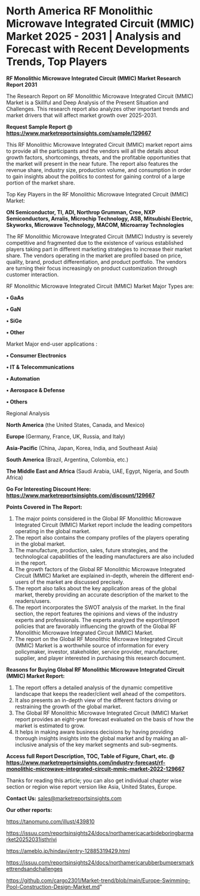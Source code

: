 # North America RF Monolithic Microwave Integrated Circuit (MMIC) Market 2025 - 2031 | Analysis and Forecast with Recent Developments Trends, Top Players

<strong>RF Monolithic Microwave Integrated Circuit (MMIC) Market Research Report 2031</strong>

The Research Report on RF Monolithic Microwave Integrated Circuit (MMIC) Market is a Skillful and Deep Analysis of the Present Situation and Challenges. This research report also analyzes other important trends and market drivers that will affect market growth over 2025-2031.

<strong>Request Sample Report @ <a href=https://www.marketreportsinsights.com/sample/129667>https://www.marketreportsinsights.com/sample/129667</a></strong>

This RF Monolithic Microwave Integrated Circuit (MMIC) market report aims to provide all the participants and the vendors will all the details about growth factors, shortcomings, threats, and the profitable opportunities that the market will present in the near future. The report also features the revenue share, industry size, production volume, and consumption in order to gain insights about the politics to contest for gaining control of a large portion of the market share.

Top Key Players in the RF Monolithic Microwave Integrated Circuit (MMIC) Market:

<strong>ON Semiconductor, TI, ADI, Northrop Grumman, Cree, NXP Semiconductors, Arralis, Microchip Technology, ASB, Mitsubishi Electric, Skyworks, Microwave Technology, MACOM, Microarray Technologies</strong>

The RF Monolithic Microwave Integrated Circuit (MMIC) Industry is severely competitive and fragmented due to the existence of various established players taking part in different marketing strategies to increase their market share. The vendors operating in the market are profiled based on price, quality, brand, product differentiation, and product portfolio. The vendors are turning their focus increasingly on product customization through customer interaction.

RF Monolithic Microwave Integrated Circuit (MMIC) Market Major Types are:

<strong>• GaAs

• GaN

• SiGe

• Other</strong>

Market Major end-user applications :

<strong>• Consumer Electronics

• IT & Telecommunications

• Automation

• Aerospace & Defense

• Others</strong>

Regional Analysis

</u><strong><b>North America</b></strong> (the United States, Canada, and Mexico)

<strong><b>Europe </b></strong>(Germany, France, UK, Russia, and Italy)

<strong><b>Asia-Pacific</b></strong> (China, Japan, Korea, India, and Southeast Asia)

<strong><b>South America</b></strong> (Brazil, Argentina, Colombia, etc.)

<strong><b>The Middle East and Africa</b></strong> (Saudi Arabia, UAE, Egypt, Nigeria, and South Africa)

<strong>Go For Interesting Discount Here: <a href=https://www.marketreportsinsights.com/discount/129667>https://www.marketreportsinsights.com/discount/129667</a></strong>

<strong>Points Covered in The Report:</strong>
<ol>
  <li>The major points considered in the Global RF Monolithic Microwave Integrated Circuit (MMIC) Market report include the leading competitors operating in the global market.</li>
  <li>The report also contains the company profiles of the players operating in the global market.</li>
  <li>The manufacture, production, sales, future strategies, and the technological capabilities of the leading manufacturers are also included in the report.</li>
  <li>The growth factors of the Global RF Monolithic Microwave Integrated Circuit (MMIC) Market are explained in-depth, wherein the different end-users of the market are discussed precisely.</li>
  <li>The report also talks about the key application areas of the global market, thereby providing an accurate description of the market to the readers/users.</li>
  <li>The report incorporates the SWOT analysis of the market. In the final section, the report features the opinions and views of the industry experts and professionals. The experts analyzed the export/import policies that are favorably influencing the growth of the Global RF Monolithic Microwave Integrated Circuit (MMIC) Market.</li>
  <li>The report on the Global RF Monolithic Microwave Integrated Circuit (MMIC) Market is a worthwhile source of information for every policymaker, investor, stakeholder, service provider, manufacturer, supplier, and player interested in purchasing this research document.</li>
</ol>
<strong>Reasons for Buying Global RF Monolithic Microwave Integrated Circuit (MMIC) Market Report:</strong>

<ol>
  <li>The report offers a detailed analysis of the dynamic competitive landscape that keeps the reader/client well ahead of the competitors.</li>
  <li>It also presents an in-depth view of the different factors driving or restraining the growth of the global market.</li>
  <li>The Global RF Monolithic Microwave Integrated Circuit (MMIC) Market report provides an eight-year forecast evaluated on the basis of how the market is estimated to grow.</li>
  <li>It helps in making aware business decisions by having providing thorough insights insights into the global market and by making an all-inclusive analysis of the key market segments and sub-segments.</li>
</ol>
<strong>Access full Report Description, TOC, Table of Figure, Chart, etc. @ <a href=https://www.marketreportsinsights.com/industry-forecast/rf-monolithic-microwave-integrated-circuit-mmic-market-2022-129667>https://www.marketreportsinsights.com/industry-forecast/rf-monolithic-microwave-integrated-circuit-mmic-market-2022-129667</a></strong>


Thanks for reading this article; you can also get individual chapter wise section or region wise report version like Asia, United States, Europe.

<strong>Contact Us:</strong>
sales@marketreportsinsights.com

<strong>Our other reports:</strong>

<a href=https://tanomuno.com/illust/439810>https://tanomuno.com/illust/439810</a>

<a href=https://issuu.com/reportsinsights24/docs/northamericacarbideboringbarmarket20252031isthrivi>https://issuu.com/reportsinsights24/docs/northamericacarbideboringbarmarket20252031isthrivi</a>

<a href=https://ameblo.jp/hindavi/entry-12885319429.html>https://ameblo.jp/hindavi/entry-12885319429.html</a>

<a href=https://issuu.com/reportsinsights24/docs/northamericarubberbumpersmarkettrendsandchallenges>https://issuu.com/reportsinsights24/docs/northamericarubberbumpersmarkettrendsandchallenges</a>

<a href=https://github.com/cargo2301/Market-trend/blob/main/Europe-Swimming-Pool-Construction-Design-Market.md>https://github.com/cargo2301/Market-trend/blob/main/Europe-Swimming-Pool-Construction-Design-Market.md</a>"
